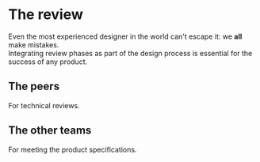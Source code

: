 # The review

Even the most experienced designer in the world can't escape it: we **all** make mistakes.  
Integrating review phases as part of the design process is essential for the success of any product.

## The peers

For technical reviews.

## The other teams

For meeting the product specifications.